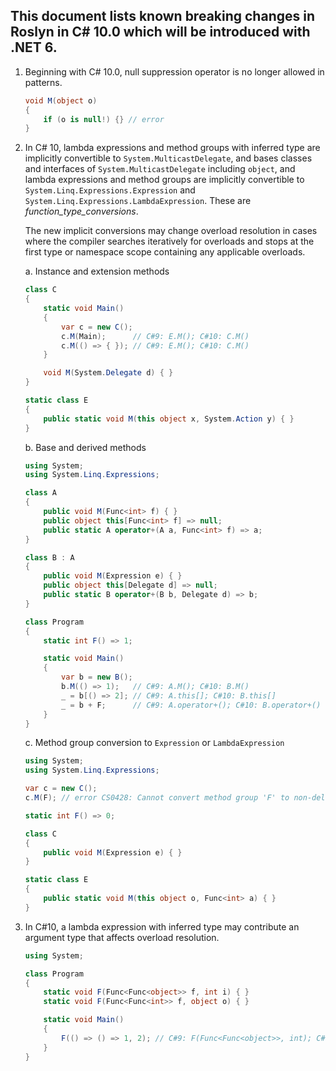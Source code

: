 ﻿## This document lists known breaking changes in Roslyn in C# 10.0 which will be introduced with .NET 6.

1. Beginning with C# 10.0, null suppression operator is no longer allowed in patterns.
    ```csharp
    void M(object o)
    {
        if (o is null!) {} // error
    }
    ```

2. In C# 10, lambda expressions and method groups with inferred type are implicitly convertible to `System.MulticastDelegate`, and bases classes and interfaces of `System.MulticastDelegate` including `object`,
and lambda expressions and method groups are implicitly convertible to `System.Linq.Expressions.Expression` and `System.Linq.Expressions.LambdaExpression`.
These are _function_type_conversions_.

    The new implicit conversions may change overload resolution in cases where the compiler searches iteratively for overloads and stops at the first type or namespace scope containing any applicable overloads.

    a. Instance and extension methods

    ```csharp
    class C
    {
        static void Main()
        {
            var c = new C();
            c.M(Main);      // C#9: E.M(); C#10: C.M()
            c.M(() => { }); // C#9: E.M(); C#10: C.M()
        }
    
        void M(System.Delegate d) { }
    }

    static class E
    {
        public static void M(this object x, System.Action y) { }
    }
    ```

    b. Base and derived methods

    ```csharp
    using System;
    using System.Linq.Expressions;

    class A
    {
        public void M(Func<int> f) { }
        public object this[Func<int> f] => null;
        public static A operator+(A a, Func<int> f) => a;
    }

    class B : A
    {
        public void M(Expression e) { }
        public object this[Delegate d] => null;
        public static B operator+(B b, Delegate d) => b;
    }

    class Program
    {
        static int F() => 1;

        static void Main()
        {
            var b = new B();
            b.M(() => 1);   // C#9: A.M(); C#10: B.M()
            _ = b[() => 2]; // C#9: A.this[]; C#10: B.this[]
            _ = b + F;      // C#9: A.operator+(); C#10: B.operator+()
        }
    }
    ```

    c. Method group conversion to `Expression` or `LambdaExpression`

    ```csharp
    using System;
    using System.Linq.Expressions;

    var c = new C();
    c.M(F); // error CS0428: Cannot convert method group 'F' to non-delegate type 'Expression'

    static int F() => 0;

    class C
    {
        public void M(Expression e) { }
    }

    static class E
    {
        public static void M(this object o, Func<int> a) { }
    }
    ```

3. In C#10, a lambda expression with inferred type may contribute an argument type that affects overload resolution.

    ```csharp
    using System;

    class Program
    {
        static void F(Func<Func<object>> f, int i) { }
        static void F(Func<Func<int>> f, object o) { }

        static void Main()
        {
            F(() => () => 1, 2); // C#9: F(Func<Func<object>>, int); C#10: ambiguous
        }
    }
    ```
